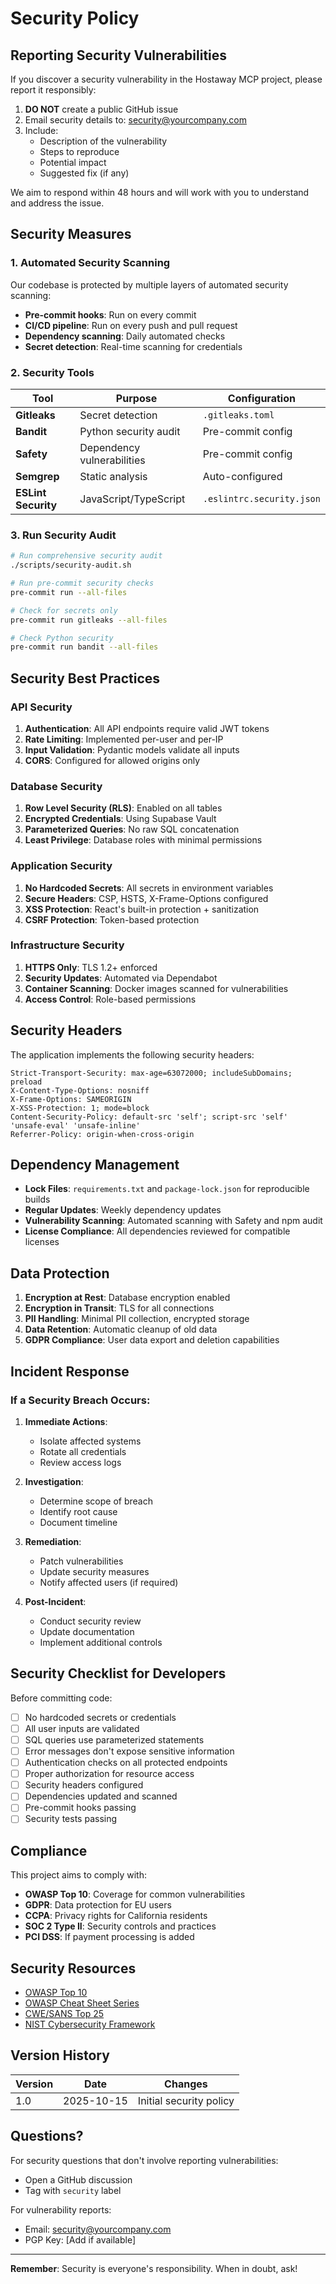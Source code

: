 # Security Policy

## Reporting Security Vulnerabilities

If you discover a security vulnerability in the Hostaway MCP project, please report it responsibly:

1. **DO NOT** create a public GitHub issue
2. Email security details to: security@yourcompany.com
3. Include:
   - Description of the vulnerability
   - Steps to reproduce
   - Potential impact
   - Suggested fix (if any)

We aim to respond within 48 hours and will work with you to understand and address the issue.

## Security Measures

### 1. Automated Security Scanning

Our codebase is protected by multiple layers of automated security scanning:

- **Pre-commit hooks**: Run on every commit
- **CI/CD pipeline**: Run on every push and pull request
- **Dependency scanning**: Daily automated checks
- **Secret detection**: Real-time scanning for credentials

### 2. Security Tools

| Tool | Purpose | Configuration |
|------|---------|---------------|
| **Gitleaks** | Secret detection | `.gitleaks.toml` |
| **Bandit** | Python security audit | Pre-commit config |
| **Safety** | Dependency vulnerabilities | Pre-commit config |
| **Semgrep** | Static analysis | Auto-configured |
| **ESLint Security** | JavaScript/TypeScript | `.eslintrc.security.json` |

### 3. Run Security Audit

```bash
# Run comprehensive security audit
./scripts/security-audit.sh

# Run pre-commit security checks
pre-commit run --all-files

# Check for secrets only
pre-commit run gitleaks --all-files

# Check Python security
pre-commit run bandit --all-files
```

## Security Best Practices

### API Security

1. **Authentication**: All API endpoints require valid JWT tokens
2. **Rate Limiting**: Implemented per-user and per-IP
3. **Input Validation**: Pydantic models validate all inputs
4. **CORS**: Configured for allowed origins only

### Database Security

1. **Row Level Security (RLS)**: Enabled on all tables
2. **Encrypted Credentials**: Using Supabase Vault
3. **Parameterized Queries**: No raw SQL concatenation
4. **Least Privilege**: Database roles with minimal permissions

### Application Security

1. **No Hardcoded Secrets**: All secrets in environment variables
2. **Secure Headers**: CSP, HSTS, X-Frame-Options configured
3. **XSS Protection**: React's built-in protection + sanitization
4. **CSRF Protection**: Token-based protection

### Infrastructure Security

1. **HTTPS Only**: TLS 1.2+ enforced
2. **Security Updates**: Automated via Dependabot
3. **Container Scanning**: Docker images scanned for vulnerabilities
4. **Access Control**: Role-based permissions

## Security Headers

The application implements the following security headers:

```
Strict-Transport-Security: max-age=63072000; includeSubDomains; preload
X-Content-Type-Options: nosniff
X-Frame-Options: SAMEORIGIN
X-XSS-Protection: 1; mode=block
Content-Security-Policy: default-src 'self'; script-src 'self' 'unsafe-eval' 'unsafe-inline'
Referrer-Policy: origin-when-cross-origin
```

## Dependency Management

- **Lock Files**: `requirements.txt` and `package-lock.json` for reproducible builds
- **Regular Updates**: Weekly dependency updates
- **Vulnerability Scanning**: Automated scanning with Safety and npm audit
- **License Compliance**: All dependencies reviewed for compatible licenses

## Data Protection

1. **Encryption at Rest**: Database encryption enabled
2. **Encryption in Transit**: TLS for all connections
3. **PII Handling**: Minimal PII collection, encrypted storage
4. **Data Retention**: Automatic cleanup of old data
5. **GDPR Compliance**: User data export and deletion capabilities

## Incident Response

### If a Security Breach Occurs:

1. **Immediate Actions**:
   - Isolate affected systems
   - Rotate all credentials
   - Review access logs

2. **Investigation**:
   - Determine scope of breach
   - Identify root cause
   - Document timeline

3. **Remediation**:
   - Patch vulnerabilities
   - Update security measures
   - Notify affected users (if required)

4. **Post-Incident**:
   - Conduct security review
   - Update documentation
   - Implement additional controls

## Security Checklist for Developers

Before committing code:

- [ ] No hardcoded secrets or credentials
- [ ] All user inputs are validated
- [ ] SQL queries use parameterized statements
- [ ] Error messages don't expose sensitive information
- [ ] Authentication checks on all protected endpoints
- [ ] Proper authorization for resource access
- [ ] Security headers configured
- [ ] Dependencies updated and scanned
- [ ] Pre-commit hooks passing
- [ ] Security tests passing

## Compliance

This project aims to comply with:

- **OWASP Top 10**: Coverage for common vulnerabilities
- **GDPR**: Data protection for EU users
- **CCPA**: Privacy rights for California residents
- **SOC 2 Type II**: Security controls and practices
- **PCI DSS**: If payment processing is added

## Security Resources

- [OWASP Top 10](https://owasp.org/www-project-top-ten/)
- [OWASP Cheat Sheet Series](https://cheatsheetseries.owasp.org/)
- [CWE/SANS Top 25](https://cwe.mitre.org/top25/)
- [NIST Cybersecurity Framework](https://www.nist.gov/cyberframework)

## Version History

| Version | Date | Changes |
|---------|------|---------|
| 1.0 | 2025-10-15 | Initial security policy |

## Questions?

For security questions that don't involve reporting vulnerabilities:
- Open a GitHub discussion
- Tag with `security` label

For vulnerability reports:
- Email: security@yourcompany.com
- PGP Key: [Add if available]

---

**Remember**: Security is everyone's responsibility. When in doubt, ask!